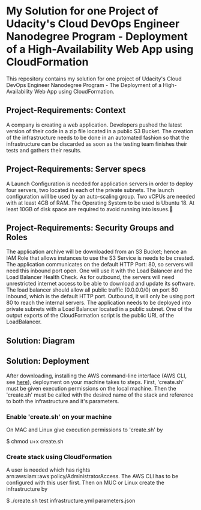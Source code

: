 # My Solution for one Project of Udacity's Cloud DevOps Engineer Nanodegree Program - Deployment of a High-Availability Web App using CloudFormation
This repository contains my solution for one project of Udacity's Cloud DevOps Engineer Nanodegree Program - The Deployment of a High-Availability Web App using CloudFormation.

## Project-Requirements: Context
A company is creating a web application. Developers pushed the latest version of their code in a zip file located in a public S3 Bucket.
The creation of the infrastructure needs to be done in an automated fashion so that the infrastructure can be discarded as soon as the testing team finishes their tests and gathers their results.

## Project-Requirements: Server specs
A Launch Configuration is needed for application servers in order to deploy four servers, two located in each of the private subnets. The launch configuration will be used by an auto-scaling group.
Two vCPUs are needed with at least 4GB of RAM. The Operating System to be used is Ubuntu 18.
At least 10GB of disk space are required to avoid running into issues.

## Project-Requirements: Security Groups and Roles
The application archive will be downloaded from an S3 Bucket; hence an IAM Role that allows instances to use the S3 Service is needs to be created.
The application communicates on the default HTTP Port: 80, so servers will need this inbound port open. One will use it with the Load Balancer and the Load Balancer Health Check. As for outbound, the servers will need unrestricted internet access to be able to download and update its software.
The load balancer should allow all public traffic (0.0.0.0/0) on port 80 inbound, which is the default HTTP port. Outbound, it will only be using port 80 to reach the internal servers.
The application needs to be deployed into private subnets with a Load Balancer located in a public subnet.
One of the output exports of the CloudFormation script is the public URL of the LoadBalancer.

## Solution: Diagram

## Solution: Deployment
After downloading, installing the AWS command-line interface (AWS CLI, see [here](https://docs.aws.amazon.com/cli/index.html)),
deployment on your machine takes to steps. First, 'create.sh' must be given execution permissions  on the local machine. Then the 'create.sh' must be called with the desired name of the stack and reference to both the infrastructure and it's parameters.
### Enable 'create.sh' on your machine
On MAC and Linux give execution permissions to 'create.sh' by


$ chmod u+x create.sh
### Create stack using CloudFormation
A user is needed which has rights arn:aws:iam::aws:policy/AdministratorAccess. The AWS CLI has to be configured with this user first. Then on MUC or Linux create the infrastructure by


$ ./create.sh test infrastructure.yml parameters.json
